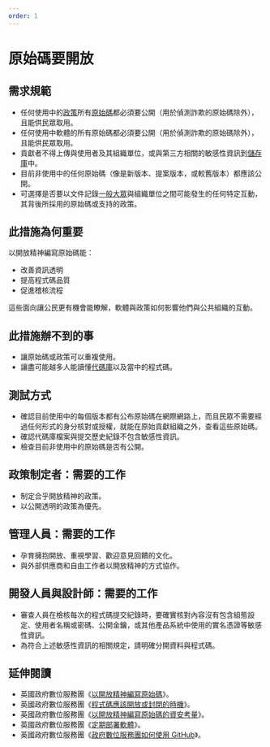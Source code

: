 ```yaml
---
order: 1
---
```

# 原始碼要開放

<!-- SPDX-License-Identifier: CC0-1.0 -->
<!-- written in 2019 - 2022 by The Foundation for Public Code <info@publiccode.net> -->

## 需求規範

* 任何使用中的[政策](../glossary.md#policy)所有[原始碼](../glossary.md#code)都必須要公開（用於偵測詐欺的原始碼除外），且能供民眾取用。
* 任何使用中軟體的所有原始碼都必須要公開（用於偵測詐欺的原始碼除外），且能供民眾取用。
* 貢獻者不得上傳與使用者及其組織單位，或與第三方相關的敏感性資訊到[儲存庫](../glossary.md#repository)中。
* 目前非使用中的任何原始碼（像是新版本、提案版本，或較舊版本）都應該公開。
* 可選擇是否要以文件記錄[一般大眾](../glossary.md#general-public)與組織單位之間可能發生的任何特定互動，其背後所採用的原始碼或支持的政策。

## 此措施為何重要

以開放精神編寫原始碼能：

* 改善資訊透明
* 提高程式碼品質
* 促進稽核流程

這些面向讓公民更有機會能瞭解，軟體與政策如何影響他們與公共組織的互動。

## 此措施辦不到的事

* 讓原始碼或政策可以重複使用。
* 讓盡可能越多人能讀懂[代碼庫](../glossary.md#codebase)以及當中的程式碼。

## 測試方式

* 確認目前使用中的每個版本都有公布原始碼在網際網路上，而且民眾不需要經過任何形式的身分核對或授權，就能在原始貢獻組織之外，查看這些原始碼。
* 確認代碼庫檔案與提交歷史紀錄不包含敏感性資訊。
* 檢查目前非使用中的原始碼是否有公開。

## 政策制定者：需要的工作

* 制定合乎開放精神的政策。
* 以公開透明的政策為優先。

## 管理人員：需要的工作

* 孕育擁抱開放、重視學習、歡迎意見回饋的文化。
* 與外部供應商和自由工作者以開放精神的方式協作。

## 開發人員與設計師：需要的工作

* 審查人員在檢核每次的程式碼提交紀錄時，要確實核對內容沒有包含組態設定、使用者名稱或密碼、公開金鑰，或其他產品系統中使用的實名憑證等敏感性資訊。
* 為符合上述敏感性資訊的相關規定，請明確分開資料與程式碼。

## 延伸閱讀

* 英國政府數位服務團《[以開放精神編寫原始碼](https://gds.blog.gov.uk/2012/10/12/coding-in-the-open/)》。
* 英國政府數位服務團《[程式碼應該開放或封閉的時機](https://www.gov.uk/government/publications/open-source-guidance/when-code-should-be-open-or-closed)》。
* 英國政府數位服務團《[以開放精神編寫原始碼的資安考量](https://www.gov.uk/government/publications/open-source-guidance/security-considerations-when-coding-in-the-open)》。
* 英國政府數位服務團《[定期部署軟體](https://www.gov.uk/service-manual/technology/deploying-software-regularly)》。
* 英國政府數位服務團《[政府數位服務團如何使用 GitHub](https://gdstechnology.blog.gov.uk/2014/01/27/how-we-use-github/)》。
